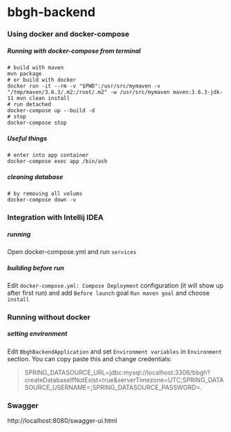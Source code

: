 # bbgh-backend

### Using docker and docker-compose

##### Running with docker-compose from terminal
```shell
# build with maven
mvn package
# or build with docker
docker run -it --rm -v "$PWD":/usr/src/mymaven -v "/tmp/maven/3.6.3/.m2:/root/.m2" -w /usr/src/mymaven maven:3.6.3-jdk-11 mvn clean install
# run detached
docker-compose up --build -d
# stop
docker-compose stop
```

##### Useful things

```shell
# enter into app container
docker-compose exec app /bin/ash
```

##### cleaning database
```
# by removing all volums
docker-compose down -v
```

### Integration with Intellij IDEA
##### running 
Open docker-compose.yml and run `services`

##### building before run
Edit `docker-compose.yml: Compose Deployment` configuration (it will show up after first run) and add `Before launch` goal `Run maven goal` and choose `install`


### Running without docker
##### setting environment

Edit `BbghBackendApplication` and set `Environment variables` in `Environment` section.
You can copy paste this and change credentials:
> SPRING_DATASOURCE_URL=jdbc:mysql://localhost:3306/bbgh?createDatabaseIfNotExist=true&serverTimezone=UTC;SPRING_DATASOURCE_USERNAME=<username>;SPRING_DATASOURCE_PASSWORD=<password>.


### Swagger

http://localhost:8080/swagger-ui.html